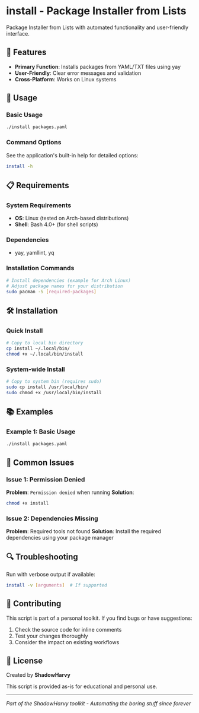 # install - Package Installer from Lists

Package Installer from Lists with automated functionality and user-friendly interface.

## 🚀 Features

- **Primary Function**: Installs packages from YAML/TXT files using yay
- **User-Friendly**: Clear error messages and validation
- **Cross-Platform**: Works on Linux systems




## 📖 Usage

### Basic Usage

```bash
./install packages.yaml
```

### Command Options

See the application's built-in help for detailed options:
```bash
install -h
```

## 📋 Requirements

### System Requirements
- **OS**: Linux (tested on Arch-based distributions)
- **Shell**: Bash 4.0+ (for shell scripts)

### Dependencies
- yay, yamllint, yq

### Installation Commands
```bash
# Install dependencies (example for Arch Linux)
# Adjust package names for your distribution
sudo pacman -S [required-packages]
```

## 🛠️ Installation

### Quick Install
```bash
# Copy to local bin directory
cp install ~/.local/bin/
chmod +x ~/.local/bin/install
```

### System-wide Install
```bash
# Copy to system bin (requires sudo)
sudo cp install /usr/local/bin/
sudo chmod +x /usr/local/bin/install
```

## 📚 Examples

### Example 1: Basic Usage
```bash
./install packages.yaml
```



## 🚨 Common Issues

### Issue 1: Permission Denied
**Problem**: `Permission denied` when running
**Solution**: 
```bash
chmod +x install
```

### Issue 2: Dependencies Missing
**Problem**: Required tools not found
**Solution**: Install the required dependencies using your package manager

## 🔍 Troubleshooting

Run with verbose output if available:
```bash
install -v [arguments]  # If supported
```

## 🤝 Contributing

This script is part of a personal toolkit. If you find bugs or have suggestions:

1. Check the source code for inline comments
2. Test your changes thoroughly
3. Consider the impact on existing workflows

## 📄 License

Created by **ShadowHarvy**

This script is provided as-is for educational and personal use.

---

*Part of the ShadowHarvy toolkit - Automating the boring stuff since forever*
